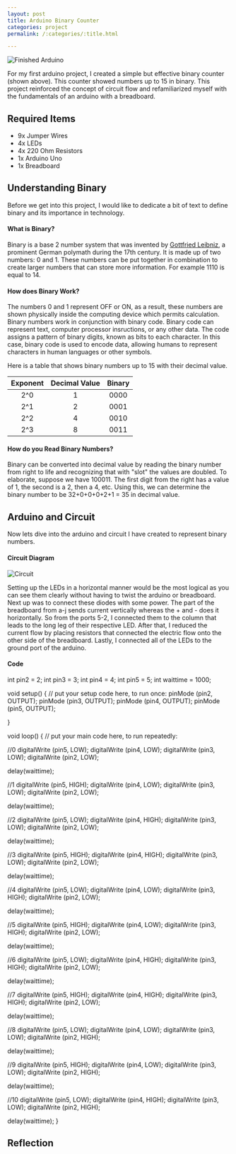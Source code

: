 ```yaml
---
layout: post
title: Arduino Binary Counter
categories: project
permalink: /:categories/:title.html

---
```


![Finished Arduino](/ritish_blog/images/binaryarduino.jpg)

For my first arduino project, I created a simple but effective binary counter (shown above). This counter showed numbers up to 15 in binary. This project reinforced the concept of circuit flow and refamiliarized myself with the fundamentals of an arduino with a breadboard.

## Required Items

- 9x Jumper Wires
- 4x LEDs
- 4x 220 Ohm Resistors
- 1x Arduino Uno
- 1x Breadboard

## Understanding Binary 
Before we get into this project, I would like to dedicate a bit of text to define binary and its importance in technology. 

#### What is Binary?

Binary is a base 2 number system that was invented by [Gottfried Leibniz](https://en.wikipedia.org/wiki/Gottfried_Wilhelm_Leibniz), a prominent German polymath during the 17th century. It is made up of two numbers: 0 and 1. These numbers can
be put together in combination to create larger numbers that can store more information. For example 1110 is equal to 14.

#### How does Binary Work?
The numbers 0 and 1 represent OFF or ON, as a result, these numbers are shown physically inside the computing device which permits calculation. Binary numbers work in conjunction with
binary code. Binary code can represent text, computer processor insructions, or any other data. The code assigns a pattern of binary digits, known as bits to each character. In this case,
binary code is used to encode data, allowing humans to represent characters in human languages or other symbols. 

Here is a table that shows binary numbers up to 15 with their decimal value. 

| Exponent	  |Decimal Value| Binary      |
|    :----:   |    :----:   |    :----:   |
| 2^0	      | 1       	| 0000		  |
| 2^1         | 2           | 0001        |
| 2^2	  	  | 4		    | 0010        |
| 2^3		  | 8			| 0011        |

#### How do you Read Binary Numbers?

Binary can be converted into decimal value by reading the binary number from right to life and recognizing that with "slot"
the values are doubled. To elaborate, suppose we have 100011. The first digit from the right has a value of 1, the second is
a 2, then a 4, etc. Using this, we can determine the binary number to be 32+0+0+0+2+1 = 35 in decimal value.

## Arduino and Circuit

Now lets dive into the arduino and circuit I have created to represent binary numbers. 

#### Circuit Diagram

![Circuit](/ritish_blog/images/binarycircuit.png)

Setting up the LEDs in a horizontal manner would be the most logical as you can see them clearly without having to twist
the arduino or breadboard. Next up was to connect these diodes with some power. The part of the breadboard from a-j
sends current vertically whereas the + and - does it horizontally. So from the ports 5-2, I connected them to the column
that leads to the long leg of their respective LED. After that, I reduced the current flow by placing resistors 
that connected the electric flow onto the other side of the breadboard. Lastly, I connected all of the LEDs to the 
ground port of the arduino.

#### Code

int pin2 = 2;
int pin3 = 3;
int pin4 = 4;
int pin5 = 5;
int waittime = 1000;

void setup() {
  // put your setup code here, to run once:
  pinMode (pin2, OUTPUT);
  pinMode (pin3, OUTPUT);
  pinMode (pin4, OUTPUT);
  pinMode (pin5, OUTPUT);

}

void loop() {
  // put your main code here, to run repeatedly:

  //0
  digitalWrite (pin5, LOW);
  digitalWrite (pin4, LOW);
  digitalWrite (pin3, LOW);
  digitalWrite (pin2, LOW);

  delay(waittime);

  //1
  digitalWrite (pin5, HIGH);
  digitalWrite (pin4, LOW);
  digitalWrite (pin3, LOW);
  digitalWrite (pin2, LOW);

  delay(waittime);

  //2
  digitalWrite (pin5, LOW);
  digitalWrite (pin4, HIGH);
  digitalWrite (pin3, LOW);
  digitalWrite (pin2, LOW);

  delay(waittime);

  //3 
  digitalWrite (pin5, HIGH);
  digitalWrite (pin4, HIGH);
  digitalWrite (pin3, LOW);
  digitalWrite (pin2, LOW);

 
  delay(waittime);

  //4
  digitalWrite (pin5, LOW);
  digitalWrite (pin4, LOW);
  digitalWrite (pin3, HIGH);
  digitalWrite (pin2, LOW);

  delay(waittime);

  //5
  digitalWrite (pin5, HIGH);
  digitalWrite (pin4, LOW);
  digitalWrite (pin3, HIGH);
  digitalWrite (pin2, LOW);

  delay(waittime);

  //6
  digitalWrite (pin5, LOW);
  digitalWrite (pin4, HIGH);
  digitalWrite (pin3, HIGH);
  digitalWrite (pin2, LOW);

  delay(waittime);

  //7
  digitalWrite (pin5, HIGH);
  digitalWrite (pin4, HIGH);
  digitalWrite (pin3, HIGH);
  digitalWrite (pin2, LOW);

  delay(waittime);

  //8
  digitalWrite (pin5, LOW);
  digitalWrite (pin4, LOW);
  digitalWrite (pin3, LOW);
  digitalWrite (pin2, HIGH);

  delay(waittime);

  //9
  digitalWrite (pin5, HIGH);
  digitalWrite (pin4, LOW);
  digitalWrite (pin3, LOW);
  digitalWrite (pin2, HIGH);

  delay(waittime);

  //10
  digitalWrite (pin5, LOW);
  digitalWrite (pin4, HIGH);
  digitalWrite (pin3, LOW);
  digitalWrite (pin2, HIGH);

  delay(waittime);
}

## Reflection






